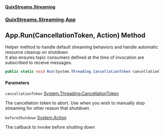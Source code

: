 #### [QuixStreams.Streaming](index.md 'index')
### [QuixStreams.Streaming](QuixStreams.Streaming.md 'QuixStreams.Streaming').[App](App.md 'QuixStreams.Streaming.App')

## App.Run(CancellationToken, Action) Method

Helper method to handle default streaming behaviors and handle automatic resource cleanup on shutdown  
It also ensures topic consumers defined at the time of invocation are subscribed to receive messages.

```csharp
public static void Run(System.Threading.CancellationToken cancellationToken=default(System.Threading.CancellationToken), System.Action beforeShutdown=null);
```
#### Parameters

<a name='QuixStreams.Streaming.App.Run(System.Threading.CancellationToken,System.Action).cancellationToken'></a>

`cancellationToken` [System.Threading.CancellationToken](https://docs.microsoft.com/en-us/dotnet/api/System.Threading.CancellationToken 'System.Threading.CancellationToken')

The cancellation token to abort. Use when you wish to manually stop streaming for other reason that shutdown.

<a name='QuixStreams.Streaming.App.Run(System.Threading.CancellationToken,System.Action).beforeShutdown'></a>

`beforeShutdown` [System.Action](https://docs.microsoft.com/en-us/dotnet/api/System.Action 'System.Action')

The callback to invoke before shutting down